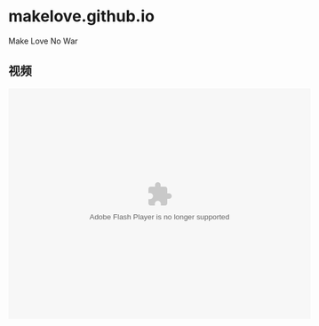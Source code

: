 # makelove.github.io
Make Love No War

## 视频
<embed height="415" width="544" quality="high" allowfullscreen="true" type="application/x-shockwave-flash" src="//static.hdslb.com/miniloader.swf" flashvars="aid=20894592&p=1"></embed>

